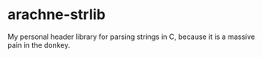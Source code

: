 # arachne-strlib
My personal header library for parsing strings in C, because it is a massive pain in the donkey.
